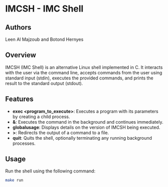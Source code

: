 # IMCSH - IMC Shell

## Authors
Leen Al Majzoub and Botond Hernyes

## Overview
IMCSH (IMC Shell) is an alternative Linux shell implemented in C. It interacts with the user via the command line, accepts commands from the user using standard input (stdin), executes the provided commands, and prints the result to the standard output (stdout).

## Features
- **exec <program_to_execute>**: Executes a program with its parameters by creating a child process.
- **&**: Executes the command in the background and continues immediately.
- **globalusage**: Displays details on the version of IMCSH being executed.
- **>**: Redirects the output of a command to a file.
- **quit**: Quits the shell, optionally terminating any running background processes.

## Usage
Run the shell using the following command:
```sh
make run